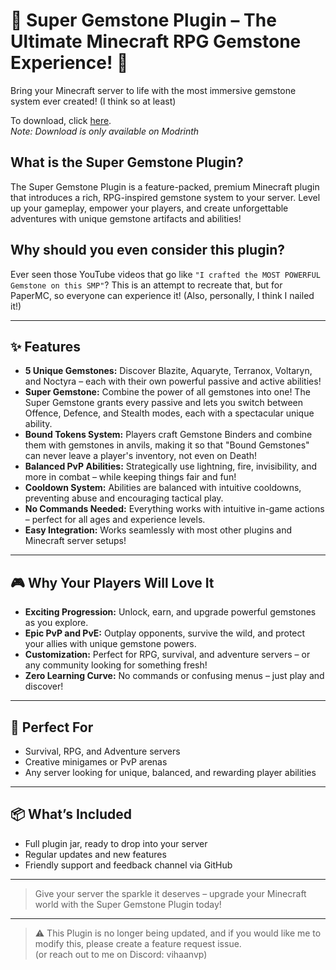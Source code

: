 # 🌟 Super Gemstone Plugin – The Ultimate Minecraft RPG Gemstone Experience! 🌟

Bring your Minecraft server to life with the most immersive gemstone system ever created! (I think so at least)  
  
To download, click [here](https://modrinth.com/project/SKmCv10B).  
_Note: Download is only available on Modrinth_

## What is the Super Gemstone Plugin?

The Super Gemstone Plugin is a feature-packed, premium Minecraft plugin that introduces a rich, RPG-inspired gemstone system to your server. Level up your gameplay, empower your players, and create unforgettable adventures with unique gemstone artifacts and abilities!

## Why should you even consider this plugin?

Ever seen those YouTube videos that go like `"I crafted the MOST POWERFUL Gemstone on this SMP"`?
This is an attempt to recreate that, but for PaperMC, so everyone can experience it! (Also, personally, I think I nailed it!)

---

## ✨ Features

- **5 Unique Gemstones:** Discover Blazite, Aquaryte, Terranox, Voltaryn, and Noctyra – each with their own powerful passive and active abilities!
- **Super Gemstone:** Combine the power of all gemstones into one! The Super Gemstone grants every passive and lets you switch between Offence, Defence, and Stealth modes, each with a spectacular unique ability.
- **Bound Tokens System:** Players craft Gemstone Binders and combine them with gemstones in anvils, making it so that "Bound Gemstones" can never leave a player's inventory, not even on Death!
- **Balanced PvP Abilities:** Strategically use lightning, fire, invisibility, and more in combat – while keeping things fair and fun!
- **Cooldown System:** Abilities are balanced with intuitive cooldowns, preventing abuse and encouraging tactical play.
- **No Commands Needed:** Everything works with intuitive in-game actions – perfect for all ages and experience levels.
- **Easy Integration:** Works seamlessly with most other plugins and Minecraft server setups!

---

## 🎮 Why Your Players Will Love It

- **Exciting Progression:** Unlock, earn, and upgrade powerful gemstones as you explore.
- **Epic PvP and PvE:** Outplay opponents, survive the wild, and protect your allies with unique gemstone powers.
- **Customization:** Perfect for RPG, survival, and adventure servers – or any community looking for something fresh!
- **Zero Learning Curve:** No commands or confusing menus – just play and discover!

---

## 💎 Perfect For

- Survival, RPG, and Adventure servers
- Creative minigames or PvP arenas
- Any server looking for unique, balanced, and rewarding player abilities

---

## 📦 What’s Included

- Full plugin jar, ready to drop into your server
- Regular updates and new features
- Friendly support and feedback channel via GitHub

---

> Give your server the sparkle it deserves – upgrade your Minecraft world with the Super Gemstone Plugin today!

---

> ⚠️ This Plugin is no longer being updated, and if you would like me to modify this, please create a feature request issue.  
> (or reach out to me on Discord: vihaanvp)